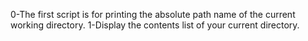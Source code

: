 0-The first script is for printing the absolute path name of the current working directory.
1-Display the contents list of your current directory.

